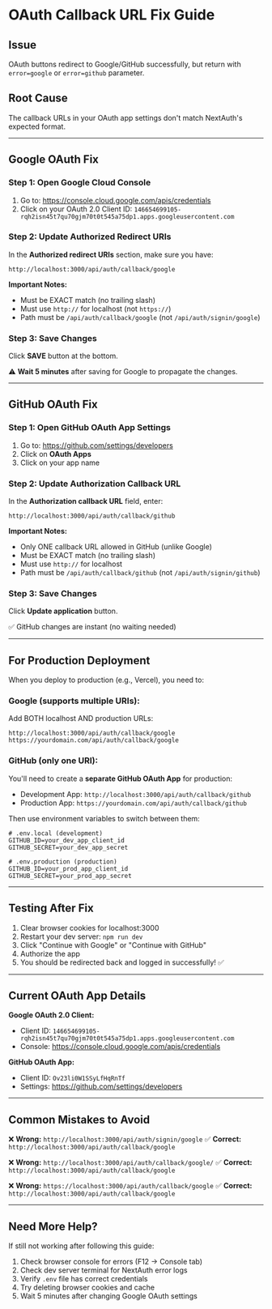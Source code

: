 # OAuth Callback URL Fix Guide

## Issue
OAuth buttons redirect to Google/GitHub successfully, but return with `error=google` or `error=github` parameter.

## Root Cause
The callback URLs in your OAuth app settings don't match NextAuth's expected format.

---

## Google OAuth Fix

### Step 1: Open Google Cloud Console
1. Go to: https://console.cloud.google.com/apis/credentials
2. Click on your OAuth 2.0 Client ID: `146654699105-rqh2isn45t7qu70gjm70t0t545a75dp1.apps.googleusercontent.com`

### Step 2: Update Authorized Redirect URIs
In the **Authorized redirect URIs** section, make sure you have:

```
http://localhost:3000/api/auth/callback/google
```

**Important Notes:**
- Must be EXACT match (no trailing slash)
- Must use `http://` for localhost (not `https://`)
- Path must be `/api/auth/callback/google` (not `/api/auth/signin/google`)

### Step 3: Save Changes
Click **SAVE** button at the bottom.

⚠️ **Wait 5 minutes** after saving for Google to propagate the changes.

---

## GitHub OAuth Fix

### Step 1: Open GitHub OAuth App Settings
1. Go to: https://github.com/settings/developers
2. Click on **OAuth Apps**
3. Click on your app name

### Step 2: Update Authorization Callback URL
In the **Authorization callback URL** field, enter:

```
http://localhost:3000/api/auth/callback/github
```

**Important Notes:**
- Only ONE callback URL allowed in GitHub (unlike Google)
- Must be EXACT match (no trailing slash)
- Must use `http://` for localhost
- Path must be `/api/auth/callback/github` (not `/api/auth/signin/github`)

### Step 3: Save Changes
Click **Update application** button.

✅ GitHub changes are instant (no waiting needed)

---

## For Production Deployment

When you deploy to production (e.g., Vercel), you need to:

### Google (supports multiple URIs):
Add BOTH localhost AND production URLs:
```
http://localhost:3000/api/auth/callback/google
https://yourdomain.com/api/auth/callback/google
```

### GitHub (only one URI):
You'll need to create a **separate GitHub OAuth App** for production:
- Development App: `http://localhost:3000/api/auth/callback/github`
- Production App: `https://yourdomain.com/api/auth/callback/github`

Then use environment variables to switch between them:
```env
# .env.local (development)
GITHUB_ID=your_dev_app_client_id
GITHUB_SECRET=your_dev_app_secret

# .env.production (production)
GITHUB_ID=your_prod_app_client_id
GITHUB_SECRET=your_prod_app_secret
```

---

## Testing After Fix

1. Clear browser cookies for localhost:3000
2. Restart your dev server: `npm run dev`
3. Click "Continue with Google" or "Continue with GitHub"
4. Authorize the app
5. You should be redirected back and logged in successfully! ✅

---

## Current OAuth App Details

**Google OAuth 2.0 Client:**
- Client ID: `146654699105-rqh2isn45t7qu70gjm70t0t545a75dp1.apps.googleusercontent.com`
- Console: https://console.cloud.google.com/apis/credentials

**GitHub OAuth App:**
- Client ID: `Ov23li0W1SSyLfHqRnTf`
- Settings: https://github.com/settings/developers

---

## Common Mistakes to Avoid

❌ **Wrong:** `http://localhost:3000/api/auth/signin/google`
✅ **Correct:** `http://localhost:3000/api/auth/callback/google`

❌ **Wrong:** `http://localhost:3000/api/auth/callback/google/`
✅ **Correct:** `http://localhost:3000/api/auth/callback/google`

❌ **Wrong:** `https://localhost:3000/api/auth/callback/google`
✅ **Correct:** `http://localhost:3000/api/auth/callback/google`

---

## Need More Help?

If still not working after following this guide:

1. Check browser console for errors (F12 → Console tab)
2. Check dev server terminal for NextAuth error logs
3. Verify `.env` file has correct credentials
4. Try deleting browser cookies and cache
5. Wait 5 minutes after changing Google OAuth settings

